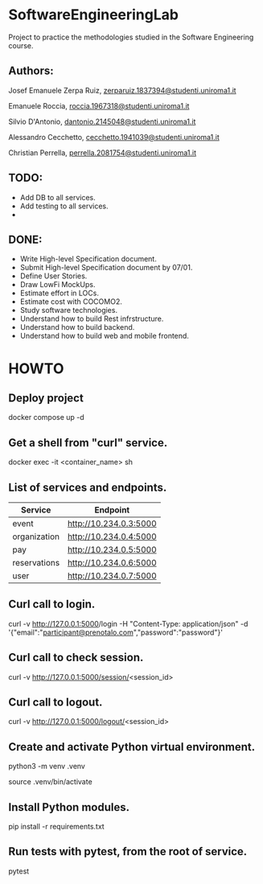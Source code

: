 # SoftwareEngineeringLab
Project to practice the methodologies studied in the Software Engineering course.

## Authors:
Josef Emanuele Zerpa Ruiz, <zerparuiz.1837394@studenti.uniroma1.it>

Emanuele Roccia, <roccia.1967318@studenti.uniroma1.it>

Silvio D'Antonio, <dantonio.2145048@studenti.uniroma1.it>

Alessandro Cecchetto, <cecchetto.1941039@studenti.uniroma1.it>

Christian Perrella, <perrella.2081754@studenti.uniroma1.it>

## TODO:
- Add DB to all services.
- Add testing to all services.
- 

## DONE:
- Write High-level Specification document.
- Submit High-level Specification document by 07/01.
- Define User Stories.
- Draw LowFi MockUps.
- Estimate effort in LOCs.
- Estimate cost with COCOMO2.
- Study software technologies.
- Understand how to build Rest infrstructure.
- Understand how to build backend.
- Understand how to build web and mobile frontend.

# HOWTO

## Deploy project
docker compose up -d

## Get a shell from "curl" service.
docker exec -it <container_name> sh

## List of services and endpoints.
| Service | Endpoint |
| --- | --- |
| event | http://10.234.0.3:5000 |
| organization | http://10.234.0.4:5000 |
| pay | http://10.234.0.5:5000 |
| reservations | http://10.234.0.6:5000 |
| user | http://10.234.0.7:5000 |

## Curl call to login.
curl -v <http://127.0.0.1:5000>/login -H "Content-Type: application/json" -d '{"email":"participant@prenotalo.com","password":"password"}'

## Curl call to check session.
curl -v http://127.0.0.1:5000/session/<session_id>

## Curl call to logout.
curl -v http://127.0.0.1:5000/logout/<session_id>

## Create and activate Python virtual environment.
python3 -m venv .venv

source .venv/bin/activate

## Install Python modules.
pip install -r requirements.txt

## Run tests with pytest, from the root of service.
pytest
